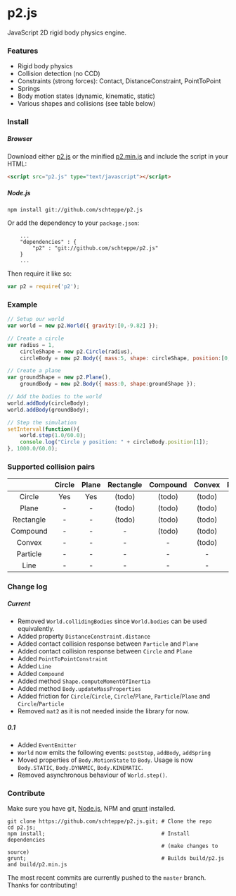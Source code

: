 p2.js
=====

JavaScript 2D rigid body physics engine.

### Features
* Rigid body physics
* Collision detection (no CCD)
* Constraints (strong forces): Contact, DistanceConstraint, PointToPoint
* Springs
* Body motion states (dynamic, kinematic, static)
* Various shapes and collisions (see table below)

### Install
##### Browser
Download either [p2.js](build/p2.js) or the minified [p2.min.js](build/p2.min.js) and include the script in your HTML:
```html
<script src="p2.js" type="text/javascript"></script>
```
##### Node.js
```
npm install git://github.com/schteppe/p2.js
```
Or add the dependency to your ```package.json```:
```
    ...
    "dependencies" : {
        "p2" : "git://github.com/schteppe/p2.js"
    }
    ...
```
Then require it like so:
```js
var p2 = require('p2');
```

### Example
```js
// Setup our world
var world = new p2.World({ gravity:[0,-9.82] });

// Create a circle
var radius = 1,
    circleShape = new p2.Circle(radius),
    circleBody = new p2.Body({ mass:5, shape: circleShape, position:[0,10] });

// Create a plane
var groundShape = new p2.Plane(),
    groundBody = new p2.Body({ mass:0, shape:groundShape });

// Add the bodies to the world
world.addBody(circleBody);
world.addBody(groundBody);

// Step the simulation
setInterval(function(){
    world.step(1.0/60.0);
    console.log("Circle y position: " + circleBody.position[1]);
}, 1000.0/60.0);
```

### Supported collision pairs
|           | Circle | Plane | Rectangle | Compound | Convex  | Particle | Line   |
| :-------: |:------:|:-----:|:---------:|:--------:|:-------:|:--------:|:------:|
| Circle    | Yes    | Yes   | (todo)    | (todo)   | (todo)  | Yes      | (todo) |
| Plane     | -      | -     | (todo)    | (todo)   | (todo)  | Yes      | (todo) |
| Rectangle | -      | -     | (todo)    | (todo)   | (todo)  | (todo)   | (todo) |
| Compound  | -      | -     | -         | (todo)   | (todo)  | (todo)   | (todo) |
| Convex    | -      | -     | -         | -        | (todo)  | (todo)   | (todo) |
| Particle  | -      | -     | -         | -        | -       | -        | (todo) |
| Line      | -      | -     | -         | -        | -       | -        | (todo) |

### Change log
##### Current
* Removed ```World.collidingBodies``` since ```World.bodies``` can be used equivalently.
* Added property ```DistanceConstraint.distance```
* Added contact collision response between ```Particle``` and ```Plane```
* Added contact collision response between ```Circle``` and ```Plane```
* Added ```PointToPointConstraint```
* Added ```Line```
* Added ```Compound```
* Added method ```Shape.computeMomentOfInertia```
* Added method ```Body.updateMassProperties```
* Added friction for ```Circle```/```Circle```, ```Circle```/```Plane```, ```Particle```/```Plane``` and  ```Circle```/```Particle```
* Removed ```mat2``` as it is not needed inside the library for now.

##### 0.1

* Added ```EventEmitter```
* ```World``` now emits the following events: ```postStep```, ```addBody```, ```addSpring```
* Moved properties of ```Body.MotionState``` to ```Body```. Usage is now ```Body.STATIC```, ```Body.DYNAMIC```, ```Body.KINEMATIC```.
* Removed asynchronous behaviour of ```World.step()```.

### Contribute
Make sure you have git, [Node.js](http://nodejs.org), NPM and [grunt](http://gruntjs.com/) installed.
```
git clone https://github.com/schteppe/p2.js.git; # Clone the repo
cd p2.js;
npm install;                                     # Install dependencies
                                                 # (make changes to source)
grunt;                                           # Builds build/p2.js and build/p2.min.js
```
The most recent commits are currently pushed to the ```master``` branch. Thanks for contributing!
